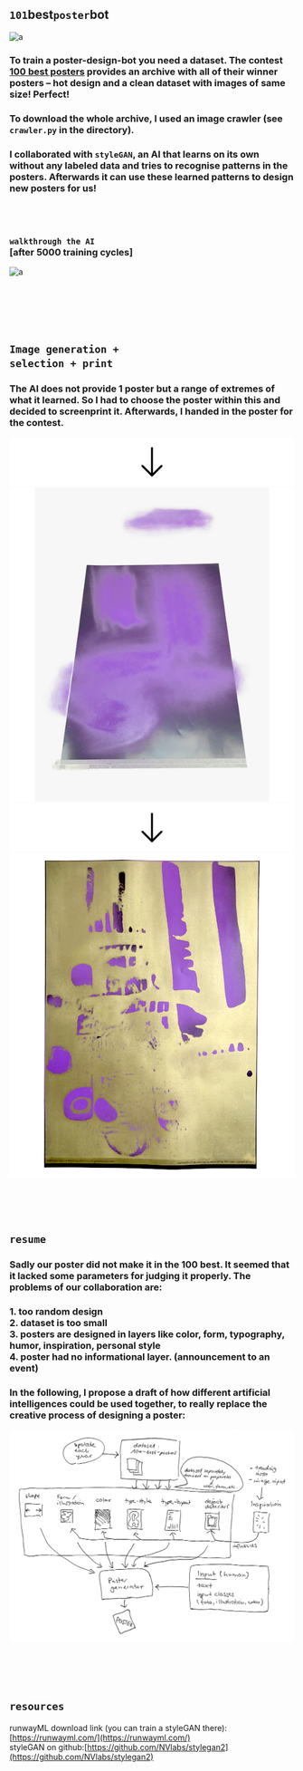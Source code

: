 ## `101`best`poster`bot

![a](img/poster-archive-1.gif)

### To train a poster-design-bot you need a dataset. The contest [100 best posters](https://100-beste-plakate.de/) provides an archive with all of their winner posters – hot design and a clean dataset with images of same size! Perfect!
### To download the whole archive, I used an image crawler (see `crawler.py` in the directory).


### I collaborated with `styleGAN`, an AI that learns on its own without any labeled data and tries to recognise patterns in the posters. Afterwards it can use these learned patterns to design new posters for us!  
<br><br>

### `walkthrough the AI` <br> [after 5000 training cycles]
![a](img/poster-03.gif)    
<br><br><br><br><br>


## `Image generation +` <br>`selection + print`
### The AI does not provide 1 poster but a range of extremes of what it learned. So I had to choose the poster within this and decided to screenprint it. Afterwards, I handed in the poster for the contest. 


![a](img/arrow-down-3.jpg)   
![a](img/IMG_1021.jpg)   
![a](img/arrow-down-3.jpg)   
![a](img/IMG_1076-2.jpg)


<br><br><br>


## `resume`   
### Sadly our poster did not make it in the 100 best. It seemed that it lacked some parameters for judging it properly. The problems of our collaboration are:   
### 1. too random design <br>2. dataset is too small <br>3. posters are designed in layers like color, form, typography, humor, inspiration, personal style <br>4. poster had no informational layer. (announcement to an event)
### In the following, I propose a draft of how different artificial intelligences could be used together, to really replace the creative process of designing a poster:
![a](img/proposal-poster-bot.png)
<br><br><br><br><br>


## `resources`
runwayML download link (you can train a styleGAN there): [https://runwayml.com/](https://runwayml.com/)<br>
styleGAN on github:[https://github.com/NVlabs/stylegan2](https://github.com/NVlabs/stylegan2)
